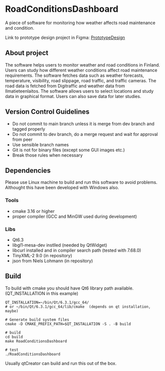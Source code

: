 # RoadConditionsDashboard

A piece of software for monitoring how weather affects road maintenance and condition.

Link to prototype design project in Figma:
[PrototypeDesign](https://www.figma.com/file/A3VuGjqxbROXrJS2WUY8wV/UI-Proto-0.1)


## About project

The software helps users to monitor weather and road conditions in Finland. Users can study how different weather conditions affect road maintenance requirements. The software fetches data such as weather forecasts, temperature, visibility, road slippage, road traffic, and traffic cameras. The road data is fetched from Digitraffic and weather data from Ilmatieteenlaitos. The software allows users to select locations and study data in graphical format. Users can also save data for later studies.

## Version Control Guidelines

* Do not commit to main branch unless it is merge from dev branch and tagged properly
* Do not commit to dev branch, do a merge request and wait for approval from peer
* Use sensible branch names
* Git is not for binary files (except some GUI images etc.)
* Break those rules when necessary

## Dependencies

Please use Linux machine to build and run this software to avoid problems. Althought this have been developed with Windows also.

### Tools

* cmake 3.16 or higher
* proper compiler (GCC and MinGW used during development)

### Libs

* Qt6.3
* libgl1-mesa-dev instlled (needed by QtWidget)
* libcurl installed and in compiler search path (tested with 7.68.0)
* TinyXML-2 9.0 (in repository)
* json from Niels Lohmann (in repository)

## Build
To build with cmake you should have Qt6 library path available. (QT_INSTALLATION in this example)

```
QT_INSTALLATION=~/bin/Qt/6.3.1/gcc_64/
# or ~/bin/Qt/6.3.1/gcc_64/lib/cmake  (depends on qt installation, maybe)

# Generate build system files
cmake -D CMAKE_PREFIX_PATH=$QT_INSTALLATION -S . -B build

# build
cd build
make RoadConditionsDashboard

# test
./RoadConditionsDashboard
```

Usually qtCreator can build and run this out of the box. 

